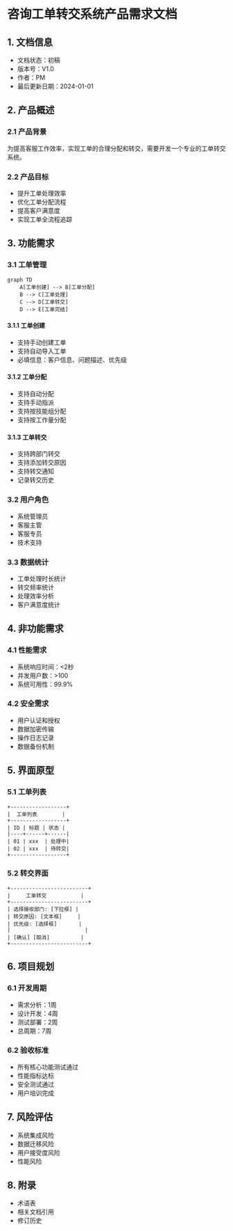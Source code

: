  # 咨询工单转交系统产品需求文档

## 1. 文档信息

- 文档状态：初稿
- 版本号：V1.0
- 作者：PM
- 最后更新日期：2024-01-01

## 2. 产品概述

### 2.1 产品背景
为提高客服工作效率，实现工单的合理分配和转交，需要开发一个专业的工单转交系统。

### 2.2 产品目标
- 提升工单处理效率
- 优化工单分配流程
- 提高客户满意度
- 实现工单全流程追踪

## 3. 功能需求

### 3.1 工单管理
```mermaid
graph TD
    A[工单创建] --> B[工单分配]
    B --> C[工单处理]
    C --> D[工单转交]
    D --> E[工单完结]
```

#### 3.1.1 工单创建
- 支持手动创建工单
- 支持自动导入工单
- 必填信息：客户信息、问题描述、优先级

#### 3.1.2 工单分配
- 支持自动分配
- 支持手动指派
- 支持按技能组分配
- 支持按工作量分配

#### 3.1.3 工单转交
- 支持跨部门转交
- 支持添加转交原因
- 支持转交通知
- 记录转交历史

### 3.2 用户角色
- 系统管理员
- 客服主管
- 客服专员
- 技术支持

### 3.3 数据统计
- 工单处理时长统计
- 转交频率统计
- 处理效率分析
- 客户满意度统计

## 4. 非功能需求

### 4.1 性能需求
- 系统响应时间：<2秒
- 并发用户数：>100
- 系统可用性：99.9%

### 4.2 安全需求
- 用户认证和授权
- 数据加密传输
- 操作日志记录
- 数据备份机制

## 5. 界面原型

### 5.1 工单列表
```
+------------------+
|  工单列表        |
+------------------+
| ID | 标题 | 状态 |
|----+------+------|
| 01 | xxx  | 处理中|
| 02 | xxx  | 待转交|
+------------------+
```

### 5.2 转交界面
```
+-------------------------+
|     工单转交           |
+-------------------------+
| 选择接收部门: [下拉框] |
| 转交原因: [文本框]     |
| 优先级: [选择框]       |
|                        |
| [确认] [取消]          |
+-------------------------+
```

## 6. 项目规划

### 6.1 开发周期
- 需求分析：1周
- 设计开发：4周
- 测试部署：2周
- 总周期：7周

### 6.2 验收标准
- 所有核心功能测试通过
- 性能指标达标
- 安全测试通过
- 用户培训完成

## 7. 风险评估
- 系统集成风险
- 数据迁移风险
- 用户接受度风险
- 性能风险

## 8. 附录
- 术语表
- 相关文档引用
- 修订历史